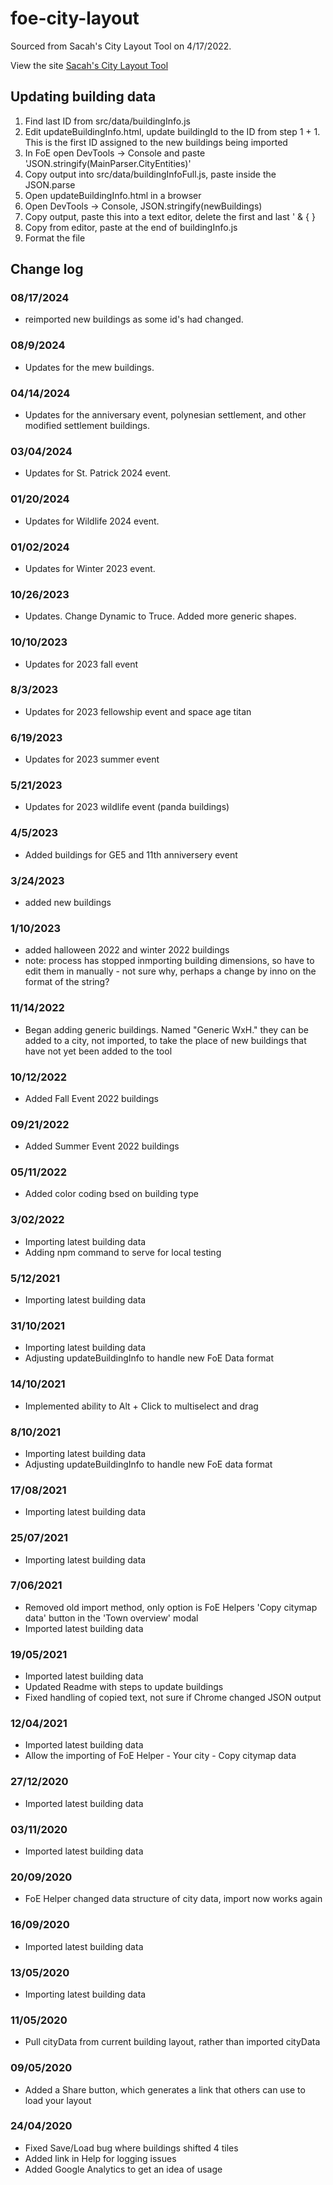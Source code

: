 # foe-city-layout

Sourced from Sacah's City Layout Tool on 4/17/2022.

View the site [Sacah's City Layout Tool](https://sacah.github.io/foe-city-layout/)

## Updating building data
1. Find last ID from src/data/buildingInfo.js
2. Edit updateBuildingInfo.html, update buildingId to the ID from step 1 + 1. This is the first ID assigned to the new buildings being imported
3. In FoE open DevTools -> Console and paste 'JSON.stringify(MainParser.CityEntities)'
4. Copy output into src/data/buildingInfoFull.js, paste inside the JSON.parse
5. Open updateBuildingInfo.html in a browser
6. Open DevTools -> Console, JSON.stringify(newBuildings)
7. Copy output, paste this into a text editor, delete the first and last ' & { }
8. Copy from editor, paste at the end of buildingInfo.js
9. Format the file

## Change log

### 08/17/2024
* reimported new buildings as some id's had changed.
### 08/9/2024
* Updates for the mew buildings.
### 04/14/2024
* Updates for the anniversary event, polynesian settlement, and other modified settlement buildings.
### 03/04/2024
* Updates for St. Patrick 2024 event.
### 01/20/2024
* Updates for Wildlife 2024 event.
### 01/02/2024
* Updates for Winter 2023 event.
### 10/26/2023
* Updates. Change Dynamic to Truce. Added more generic shapes. 
### 10/10/2023
* Updates for 2023 fall event 
### 8/3/2023
* Updates for 2023 fellowship event and space age titan 
### 6/19/2023
* Updates for 2023 summer event 
### 5/21/2023
* Updates for 2023 wildlife event (panda buildings)
### 4/5/2023
* Added buildings for GE5 and 11th anniversery event
### 3/24/2023
* added new buildings
### 1/10/2023
* added halloween 2022 and winter 2022 buildings
* note: process has stopped inmporting building dimensions, so have to edit them in manually - not sure why, perhaps a change by inno on the format of the string?
### 11/14/2022
* Began adding generic buildings. Named "Generic WxH." they can be added to a city, not imported, to take the place of new buildings that have not yet been added to the tool
### 10/12/2022
* Added Fall Event 2022 buildings 
### 09/21/2022
* Added Summer Event 2022 buildings 
### 05/11/2022
* Added color coding bsed on building type
### 3/02/2022
* Importing latest building data
* Adding npm command to serve for local testing
### 5/12/2021
* Importing latest building data
### 31/10/2021
* Importing latest building data
* Adjusting updateBuildingInfo to handle new FoE Data format
### 14/10/2021
* Implemented ability to Alt + Click to multiselect and drag
### 8/10/2021
* Importing latest building data
* Adjusting updateBuildingInfo to handle new FoE data format
### 17/08/2021
* Importing latest building data
### 25/07/2021
* Importing latest building data
### 7/06/2021
* Removed old import method, only option is FoE Helpers 'Copy citymap data' button in the 'Town overview' modal
* Imported latest building data
### 19/05/2021
* Imported latest building data
* Updated Readme with steps to update buildings
* Fixed handling of copied text, not sure if Chrome changed JSON output
### 12/04/2021
* Imported latest building data
* Allow the importing of FoE Helper - Your city - Copy citymap data

### 27/12/2020
* Imported latest building data

### 03/11/2020
* Imported latest building data

### 20/09/2020
* FoE Helper changed data structure of city data, import now works again

### 16/09/2020
* Imported latest building data

### 13/05/2020
* Importing latest building data

### 11/05/2020
* Pull cityData from current building layout, rather than imported cityData

### 09/05/2020
* Added a Share button, which generates a link that others can use to load your layout

### 24/04/2020
* Fixed Save/Load bug where buildings shifted 4 tiles
* Added link in Help for logging issues
* Added Google Analytics to get an idea of usage